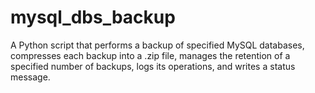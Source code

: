 # mysql_dbs_backup
A Python script that performs a backup of specified MySQL databases, compresses each backup into a .zip file, manages the retention of a specified number of backups, logs its operations, and writes a status message.
